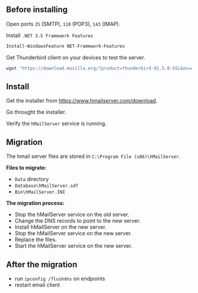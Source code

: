## Before installing
Open ports `25` (SMTP), `110` (POP3), `143` (IMAP).

Install `.NET 3.5 Framework Features`
```powershell
Install-WindowsFeature NET-Framework-Features
```

Get Thunderbird client on your devices to test the server.
```powershell
wget "https://download.mozilla.org/?product=thunderbird-91.5.0-SSL&os=win64&lang=en-US" -OutFile $env:temp\thunderbird.exe; "$env:temp\thunderbird.exe" | powershell
```

## Install
Get the installer from https://www.hmailserver.com/download.

Go throught the installer.

Verify the `hMailServer` service is running.

## Migration
The hmail server files are stored in `C:\Program File (x86)\hMailServer`.

**Files to migrate:**
- `Data` directory
- `Database\hMailServer.sdf`
- `Bin\hMailServer.INI`

**The migration process:**
- Stop the hMailServer service on the old server.
- Change the DNS records to point to the new server.
- Install hMailServer on the new server.
- Stop the hMailServer service on the new server.
- Replace the files.
- Start the hMailServer service on the new server.

## After the migration
- run `ipconfig /flushdns` on endpoints
- restart email client
